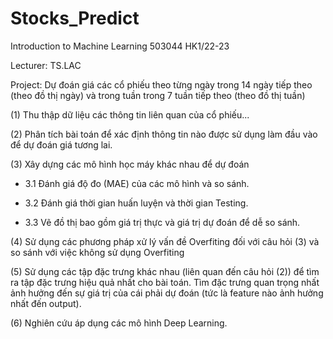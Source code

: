 # Stocks_Predict

Introduction to Machine Learning 503044 HK1/22-23

Lecturer: TS.LAC

Project: Dự đoán giá các cổ phiếu theo từng ngày trong 14 ngày tiếp theo (theo đồ thị ngày) và trong tuần trong 7 tuần tiếp theo (theo đồ thị tuần)

(1)	Thu thập dữ liệu các thông tin liên quan của cổ phiếu...

(2)	Phân tích bài toán để xác định thông tin nào được sử dụng làm đầu vào để dự đoán giá tương lai. 

(3)	Xây dựng các mô hình học máy khác nhau để dự đoán

  - 3.1 Đánh giá độ đo (MAE) của các mô hình và so sánh.
  
  - 3.2 Đánh giá thời gian huấn luyện và thời gian Testing.
  
  - 3.3 Vẽ đồ thị bao gồm giá trị thực và giá trị dự đoán để dễ so sánh.
  
(4)	Sử dụng các phương pháp xử lý vấn đề Overfiting đối với câu hỏi (3) và so sánh với việc không sử dụng Overfiting

(5)	Sử dụng các tập đặc trưng khác nhau (liên quan đến câu hỏi (2)) để tìm ra tập đặc trưng hiệu quả nhất cho bài toán. Tìm đặc trưng quan trọng nhất ảnh hưởng đến sự giá trị của cái phải dự đoán (tức là feature nào ảnh hưởng nhất đến output).

(6)	Nghiên cứu áp dụng các mô hình Deep Learning.
